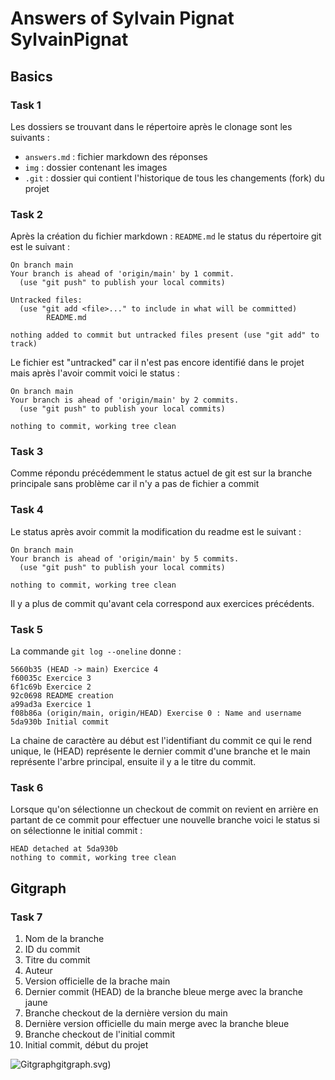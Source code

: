 # Answers of Sylvain Pignat SylvainPignat

## Basics
### Task 1

Les dossiers se trouvant dans le répertoire après le clonage sont les suivants : 
- ``answers.md`` :  fichier markdown des réponses
- ``img`` : dossier contenant les images 
- ``.git`` : dossier qui contient l'historique de tous les changements (fork) du projet

### Task 2

Après la création du fichier markdown : ``README.md`` le status du répertoire git est le suivant :
```
On branch main
Your branch is ahead of 'origin/main' by 1 commit.
  (use "git push" to publish your local commits)

Untracked files:
  (use "git add <file>..." to include in what will be committed)
        README.md

nothing added to commit but untracked files present (use "git add" to track)
```
Le fichier est "untracked" car il n'est pas encore identifié dans le projet mais après l'avoir commit voici le status :
```
On branch main
Your branch is ahead of 'origin/main' by 2 commits.
  (use "git push" to publish your local commits)
  
nothing to commit, working tree clean
```
### Task 3

Comme répondu précédemment le status actuel de git est sur la branche principale sans problème car il n'y a pas de fichier a commit

### Task 4

Le status après avoir commit la modification du readme est le suivant :
```
On branch main
Your branch is ahead of 'origin/main' by 5 commits.
  (use "git push" to publish your local commits)

nothing to commit, working tree clean
```
Il y a plus de commit qu'avant cela correspond aux exercices précédents.

### Task 5

La commande ``git log --oneline`` donne :
```
5660b35 (HEAD -> main) Exercice 4
f60035c Exercice 3
6f1c69b Exercice 2
92c0698 README creation
a99ad3a Exercice 1
f08b86a (origin/main, origin/HEAD) Exercise 0 : Name and username
5da930b Initial commit
```
La chaine de caractère au début est l'identifiant du commit ce qui le rend unique, le (HEAD) représente le dernier commit d'une branche et le main représente l'arbre principal, ensuite il y a le titre du commit.

### Task 6

Lorsque qu'on sélectionne un checkout de commit on revient en arrière en partant de ce commit pour effectuer une nouvelle branche voici le status si on sélectionne le initial commit :
```
HEAD detached at 5da930b
nothing to commit, working tree clean
```


## Gitgraph

### Task 7

1. Nom de la branche
2. ID du commit
3. Titre du commit
4. Auteur
5. Version officielle de la brache main
6. Dernier commit (HEAD) de la branche bleue merge avec la branche jaune
7. Branche checkout de la dernière version du main
8. Dernière version officielle du main merge avec la branche bleue
9. Branche checkout de l'initial commit
10. Initial commit, début du projet

![Gitgraph](img/gitgraph.svg)gitgraph.svg)